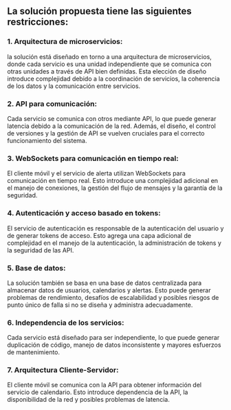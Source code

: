 ## La solución propuesta tiene las siguientes restricciones:

### 1. Arquitectura de microservicios: 
la solución está diseñado en torno a una arquitectura de microservicios, donde cada servicio es una unidad independiente que se comunica con otras unidades a través de API bien definidas. Esta elección de diseño introduce complejidad debido a la coordinación de servicios, la coherencia de los datos y la comunicación entre servicios.

### 2. API para comunicación: 
Cada servicio se comunica con otros mediante API, lo que puede generar latencia debido a la comunicación de la red. Además, el diseño, el control de versiones y la gestión de API se vuelven cruciales para el correcto funcionamiento del sistema.

### 3. WebSockets para comunicación en tiempo real: 
El cliente móvil y el servicio de alerta utilizan WebSockets para comunicación en tiempo real. Esto introduce una complejidad adicional en el manejo de conexiones, la gestión del flujo de mensajes y la garantía de la seguridad.

### 4. Autenticación y acceso basado en tokens: 
El servicio de autenticación es responsable de la autenticación del usuario y de generar tokens de acceso. Esto agrega una capa adicional de complejidad en el manejo de la autenticación, la administración de tokens y la seguridad de las API.

### 5. Base de datos: 
La solución también se basa en una base de datos centralizada para almacenar datos de usuarios, calendarios y alertas. Esto puede generar problemas de rendimiento, desafíos de escalabilidad y posibles riesgos de punto único de falla si no se diseña y administra adecuadamente.

### 6. Independencia de los servicios: 
Cada servicio está diseñado para ser independiente, lo que puede generar duplicación de código, manejo de datos inconsistente y mayores esfuerzos de mantenimiento.

### 7. Arquitectura Cliente-Servidor: 
El cliente móvil se comunica con la API para obtener información del servicio de calendario. Esto introduce dependencia de la API, la disponibilidad de la red y posibles problemas de latencia.
